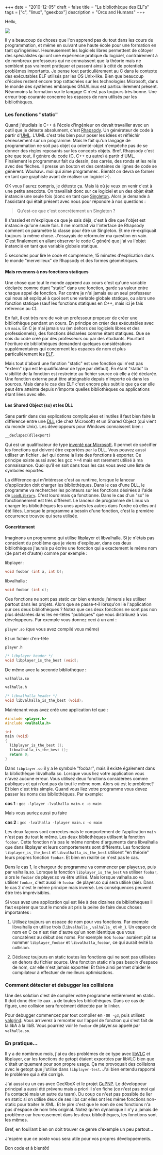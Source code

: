+++
date = "2010-12-05"
draft = false
title = "La bibliothèque des ELFs"
tags = ["c", "linux", "geexbox"]
description = "Orcs and Humans"
+++

Hello,

![](/img/gccegg.png)

Il y a beaucoup de choses que l'on apprend pas du tout dans les cours de
programmation, et même en suivant une haute école pour une formation en tant
qu'ingénieur. Heureusement les logiciels libres permettent de côtoyer des
spécialistes qui ont une expérience pratique du logiciel, contrairement à de
nombreux professeurs qui ne connaissent que la théorie mais ne semblent pas
vraiment pratiquer et passent ainsi à côté de potentiels problèmes importants.
Je pense tout particulièrement au C dans le contexte des exécutables ELF
utilisés par les OS Unix-like. Bien que beaucoup d'écoles restent encore trop
rattachées sur les technologies Microsoft, dans le monde des systèmes embarqués
GNU/Linux est particulièrement présent. Néanmoins la formation sur le langage C
n'est pas toujours très bonne. Une erreur trop courante concerne les espaces de
nom utilisés par les bibliothèques.

### Les fonctions "static"

Quand j'étudiais le C++ à l'école d'ingénieur on devait travailler avec un outil
que je déteste absolument, c'est
[Rhapsody](http://en.wikipedia.org/wiki/IBM_Rational_Rhapsody). Un générateur de
code à partir d'[UML](http://en.wikipedia.org/wiki/Unified_Modeling_Language).
L'UML c'est très bien pour poser les idées et réfléchir sérieusement sur un
programme. Mais le fait qu'un langage de programmation ne soit pas objet ou
orienté-objet n'empêche pas de se donner des règles reposants sur les concepts
objets. Bref, Rhapsody c'est pire que tout, il génère du code (C, C++ ou autre)
à partir d'UML. Finalement le programmeur fait du dessin, des carrés, des ronds
et les relie avec des flèches. Il presse un bouton et des centaines de lignes de
code se génèrent. Wouhaw.. moi qui aime programmer.. Bientôt on devra se former
en tant que graphiste avant de réaliser un logiciel :-).

OK vous l'aurez compris, je déteste ça. Mais là où je veux en venir c'est à une
petite anecdote. On travaillait donc sur ce logiciel et un des objet était
instancié une seule fois (donc en tant que
[Singleton](http://en.wikipedia.org/wiki/Singleton_pattern). Alors je demande à
l'assistant qui était présent avec nous pour répondre à nos questions :

> Qu'est-ce que c'est concrètement un Singleton ?

Il s'assied et m'explique ce que je sais déjà, c'est à dire que l'objet est
instancié qu'une seule fois. Il me montrait via l'interface de Rhapsody comment
on paramètre la classe pour être un Singleton. Et me ré-expliquait toujours la
même chose. J'essayais de reformuler ma question en vain. C'est finalement en
allant observer le code C généré que j'ai vu l'objet instancié en tant que
variable globale statique.

5 secondes pour lire le code et comprendre, 15 minutes d'explication dans le
monde "merveilleux" de Rhapsody et des formes géométriques.

#### Mais revenons à nos fonctions statiques

Une chose que tout le monde apprend aux cours c'est qu'une variable déclarée
comme étant "static" dans une fonction, garde sa valeur entre chaque appel de
fonction. Par contre je n'ai jamais eu un seul professeur qui nous ait expliqué
à quoi sert une variable globale statique, ou alors une fonction statique (sauf
les fonctions statiques en C++, mais ici je fais référence au C).

En fait, il est très rare de voir un professeur proposer de créer une
bibliothèque pendant un cours. En principe on créer des exécutables avec un
`main`. En C je n'ai jamais vu (en dehors des logiciels libres et des
professionnels), des fonctions déclarées comme étant statiques. Que se sois du
code créé par des professeurs ou par des étudiants. Pourtant l'écriture de
bibliothèques demandent quelques considérations supplémentaires qui concernent
les espaces de nom et plus particulièrement les
[ELF](http://en.wikipedia.org/wiki/Executable_and_Linkable_Format).

Mais tout d'abord une fonction "static" est une fonction qui n'est pas "extern"
(qui est le qualificateur de type par défaut). En étant "static" la visibilité
de la fonction est restreinte au fichier source où elle a été déclarée. Une
fonction externe peut être atteignable depuis n'importe où dans les sources.
Mais dans le cas des ELF c'est encore plus subtile que ça car elle peut être
atteinte depuis n'importe quelles bibliothèques ou applications étant liées avec
elle.

#### Les Shared Object (so) et les DLL

Sans partir dans des explications compliquées et inutiles il faut bien faire la
différence entre une [DLL](http://en.wikipedia.org/wiki/Dynamic-link_library)
(de chez Microsoft) et un Shared Object (qui vient du monde Unix). Les
développeurs pour Windows connaissent bien :

```cpp
__declspec(dllexport)
```

Qui est un qualificateur de type
[inventé par Microsoft](http://msdn.microsoft.com/en-us/library/3y1sfaz2.aspx).
Il permet de spécifier les fonctions qui doivent être exportées par la DLL. Vous
pouvez aussi utiliser un fichier `.def` qui donne la liste des fonctions à
exporter. Ce principe existe aussi avec les gcc >=4 mais est rarement utilisé à
ma connaissance. Quoi qu'il en soit dans tous les cas vous avez une liste de
symboles exportés.

La différence qui m'intéresse c'est au runtime, lorsque le lanceur d'application
doit charger les bibliothèques. Dans le cas d'une DLL, le programme va
rechercher les pointeurs sur les fonctions désirées à l'aide de
[`LoadLibrary`](http://msdn.microsoft.com/en-us/library/ms684175.aspx). C'est
lourd mais ça fonctionne. Dans le cas d'un "so" le fonctionnement est très
différent. Le lanceur de programme de Linux va charger les bibliothèques les
unes après les autres dans l'ordre où elles ont été liées. Lorsque le programme
a besoin d'une fonction, c'est la première occurrence trouvée qui sera utilisée.

#### Concrètement

Imaginons un programme qui utilise libplayer et libvalhalla. Si je n'étais pas
conscient du problème que je viens d'expliquer, dans ces deux bibliothèques
j'aurais pu écrire une fonction qui a exactement le même nom (de part et
d'autre) comme par exemple :

libplayer :

```cpp
void foobar (int a, int b);
```

libvalhalla :

```cpp
void foobar (int c);
```

Ces fonctions ne sont pas static car bien entendu j'aimerais les utiliser
partout dans les projets. Alors que se passe-t-il lorsqu'on lie l'application
sur ces deux bibliothèques ? Notez que ces deux fonctions ne sont pas non plus
déclarées dans les en-têtes "publiques" que vous distribuez à vos développeurs.
Par exemple vous donnez ceci à un ami :

`player.so` (que vous avez compilé vous même)

Et un fichier d'en-tête

```c
player.h

/* libplayer header */
void libplayer_is_the_best (void);
```

De même avec la seconde bibliothèque :

`valhalla.so`

```c
valhalla.h

/* libvalhalla header */
void libvalhalla_is_the_best (void);
```

Maintenant vous avez créé une application tel que :

```c
#include <player.h>
#include <valhalla.h>

int
main (void)
{
  libplayer_is_the_best ();
  libvalhalla_is_the_best ();
  return 0;
}
```

Dans `libplayer.so` il y a le symbole "foobar", mais il existe également dans la
bibliothèque libvalhalla.so. Lorsque vous liez votre application vous n'avez
aucune erreur. Vous utilisez deux fonctions considérées comme publiques et qui
n'ont pas du tout le même nom. Alors où est le problème? Et bien c'est très
simple. Quand vous liez votre programme vous devez passer les noms des
bibliothèques. Par exemple:

**cas 1** : `gcc -lplayer -lvalhalla main.c -o main`

Mais vous auriez aussi pu faire

**cas 2** : `gcc -lvalhalla -lplayer main.c -o main`

Les deux façons sont correctes mais le comportement de l'application `main`
n'est pas du tout le même. Les deux bibliothèques utilisent la fonction
`foobar`. Cette fonction n'a pas le même nombre d'arguments dans libvalhalla que
dans libplayer et leurs comportements sont différents. Les fonctions
`libplayer_is_the_best` et `libvalhalla_is_the_best` utilisent "en théorie"
leurs propres fonction `foobar`. Et bien en réalité ce n'est pas le cas.

Dans le cas 1, le chargeur de programme va commencer par player.so, puis par
valhalla.so. Lorsque la fonction `libplayer_is_the_best` va utiliser `foobar`,
alors le `foobar` de player.so va être utilisé. Mais lorsque valhalla.so va
utiliser `foobar`, c'est aussi le `foobar` de player.so qui sera utilisé (aïe).
Dans le cas 2 c'est le même principe mais inversé. Les conséquences peuvent être
très imprévisibles.

Si vous avez une application qui est liée à des dizaines de bibliothèques il
faut espérer que tout le monde ait pris la peine de faire deux choses
importantes :

1. Utilisez toujours un espace de nom pour vos fonctions. Par exemple
   libvalhalla en utilise trois (`libvalhalla_`, `valhalla_` et `vh_`). Un
   espace de nom en C ce n'est rien d'autre qu'un nom identique que vous
   concaténez au début des noms. Par exemple nos `foobar` auraient pût se nommer
   `libplayer_foobar` et `libvalhalla_foobar`, ce qui aurait évité la collision.

2. Déclarez toujours en static toutes les fonctions qui ne sont pas utilisées en
   dehors du fichier source. Une fonction static n'a pas besoin d'espace de nom,
   car elle n'est jamais exportée! Et faire ainsi permet d'aider le compilateur
   à effectuer de meilleurs optimisations.

### Comment détecter et debugger les collisions

Une des solution c'est de compiler votre programme entièrement en static. Il
doit donc être lié aux `.a` de toutes les bibliothèques. Dans ce cas de figure,
une collision sera forcément détectée par le linker.

Pour debugger commencez par tout compiler en `-O0 -g3`, puis utilisez
[valgrind](http://en.wikipedia.org/wiki/Valgrind). Vous arriverez à remonter sur
l'appel de fonction qui s'est fait de la libA à la libB. Vous pourriez voir le
`foobar` de player.so appelé par `valhalla.so`.

### En pratique...

Il y a de nombreux mois, j'ai eu des problèmes de ce type avec
[libVLC](http://wiki.videolan.org/Libvlc) et libplayer, car les fonctions de
getopt étaient exportées par libVLC bien que c'était uniquement pour son propre
usage. Ça me provoquait des collisions avec le getopt que j'utilise dans
`libplayer-test`. J'ai bien entendu rapporté le problème qui a été corrigé.

J'ai aussi eu un cas avec GeeXboX et le projet [GuPNP](http://gupnp.org). Le
développeur principal a aussi été prévenu mais a priori il s'en fiche (ce n'est
pas moi qui l'a contacté mais un autre du team). Du coup ce n'est pas possible
de lier en static si on utilise deux de ses libs car elles ont les même
fonctions non-static pour traiter le XML. Et le pire c'est que le nom de ces
fonctions n'a pas d'espace de nom très original. Notez qu'en dynamique il n'y a
jamais de problème car heureusement dans les deux bibliothèques, les fonctions
sont les mêmes.

Bref, en fouillant bien on doit trouver ce genre d'exemple un peu partout...

J'espère que ce poste vous sera utile pour vos propres développements.

Bon code et à bientôt!
